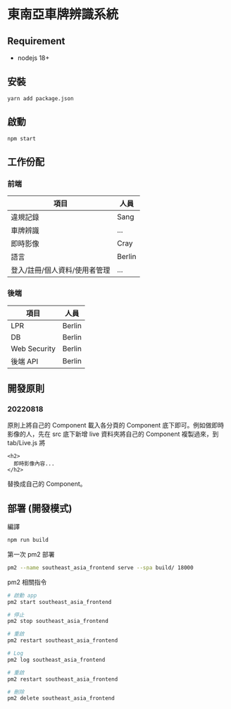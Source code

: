 # 東南亞車牌辨識系統

## Requirement
* nodejs 18+

## 安裝
```
yarn add package.json
```

## 啟動
```
npm start
```

## 工作份配

### 前端
|項目 |人員
|-|-
|違規記錄 | Sang
|車牌辨識 | ...
|即時影像 | Cray
|語言 | Berlin
|登入/註冊/個人資料/使用者管理 | ...

### 後端
|項目 |人員
|-|-
|LPR |Berlin
|DB |Berlin
|Web Security |Berlin
|後端 API |Berlin

## 開發原則

### 20220818
原則上將自己的 Component 載入各分頁的 Component 底下即可。例如做即時影像的人，先在 src 底下新增 live 資料夾將自己的 Component 複製過來，到 tab/Live.js 將
```
<h2>
  即時影像內容...
</h2>
```
替換成自己的 Component。

## 部署 (開發模式)

編譯
```bash
npm run build
```

第一次 pm2 部署
```bash
pm2 --name southeast_asia_frontend serve --spa build/ 18000
```

pm2 相關指令
```bash
# 啟動 app
pm2 start southeast_asia_frontend

# 停止
pm2 stop southeast_asia_frontend

# 重啟
pm2 restart southeast_asia_frontend

# Log
pm2 log southeast_asia_frontend

# 重啟
pm2 restart southeast_asia_frontend

# 刪除
pm2 delete southeast_asia_frontend
```
